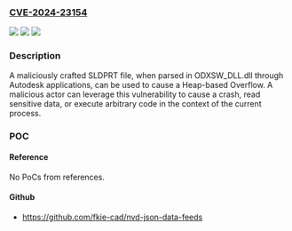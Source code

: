 ### [CVE-2024-23154](https://cve.mitre.org/cgi-bin/cvename.cgi?name=CVE-2024-23154)
![](https://img.shields.io/static/v1?label=Product&message=AutoCAD%2C%20Advance%20Steel%20and%20Civil%203D&color=blue)
![](https://img.shields.io/static/v1?label=Version&message=%3D%202024%20&color=brighgreen)
![](https://img.shields.io/static/v1?label=Vulnerability&message=CWE-122%20Heap-based%20Buffer%20Overflow&color=brighgreen)

### Description

A maliciously crafted SLDPRT file, when parsed in ODXSW_DLL.dll through Autodesk applications, can be used to cause a Heap-based Overflow. A malicious actor can leverage this vulnerability to cause a crash, read sensitive data, or execute arbitrary code in the context of the current process.

### POC

#### Reference
No PoCs from references.

#### Github
- https://github.com/fkie-cad/nvd-json-data-feeds

